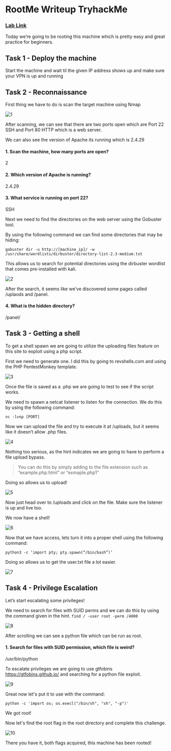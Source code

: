 # RootMe Writeup TryhackMe 
### [Lab Link](https://tryhackme.com/r/room/rrootme)

Today we’re going to be rooting this machine which is pretty easy and great practice for beginners. 


## Task 1 - Deploy the machine

Start the machine and wait til the given IP address shows up and make sure your VPN is up and running 

## Task 2 - Reconnaissance

First thing we have to do is scan the target machine using Nmap

![1]

After scanning, we can see that there are two ports open which are Port 22 SSH and Port 80 HTTP which is a web server. 

We can also see the version of Apache its running which is 2.4.29

#### 1. Scan the machine, how many ports are open?
2
#### 2. Which version of Apache is running?
2.4.29
#### 3. What service is running on port 22?
SSH

Next we need to find the directories on the web server using the Gobuster tool. 

By using the following command we can find some directories that may be hiding:
```
gobuster dir -u http://[machine_ip]/ -w /usr/share/wordlists/dirbuster/directory-list-2.3-medium.txt
```
This allows us to search for potential directories using the dirbuster wordlist that comes pre-installed with kali. 

![2]

After the search, it seems like we’ve discovered some pages called /uplaods and /panel.

#### 4. What is the hidden directory?
/panel/


## Task 3 - Getting a shell

To get a shell spawn we are going to utilize the uploading files feature on this site to exploit using a php script. 

First we need to generate one. I did this by going to revshells.com and using the PHP PentestMonkey template. 

![3]

Once the file is saved as a .php we are going to test to see if the script works. 

We need to spawn a netcat listener to listen for the connection. We do this by using the following command: 
```
nc -lvnp [PORT]
```
Now we can upload the file and try to execute it at /uploads, but it seems like it doesn’t allow .php files. 

![4]

Nothing too serious, as the hint indicates we are going to have to perform a file upload bypass. 

> You can do this by simply adding to the file extension such as “example.php.html” or “exmaple.php1”

Doing so allows us to upload!

![5]

Now just head over to /uploads and click on the file. Make sure the listener is up and live too. 

We now have a shell!

![6]

Now that we have access, lets turn it into a proper shell using the following command: 
```
python3 -c ‘import pty; pty.spawn(“/bin/bash”)’ 
```

Doing so allows us to get the user.txt file a lot easier.

![7]


## Task 4 - Privilege Escalation

Let’s start escalating some privileges!

We need to search for files with SUID perms and we can do this by using the command given in the hint. 
`find / -user root -perm /4000`

![8]


After scrolling we can see a python file which can be run as root.


#### 1. Search for files with SUID permission, which file is weird?
/usr/bin/python


To escalate privileges we are going to use gtfobins https://gtfobins.github.io/ and searching for a python file exploit. 

![9]

Great now let's put it to use with the command: 
```
python -c 'import os; os.execl("/bin/sh", "sh", "-p")'
```

We got root!

Now let's find the root flag in the root directory and complete this challenge.

![10]

There you have it, both flags acquired, this machine has been rooted!

[1]: https://github.com/DON-CYR/CTFs/blob/main/THM/RootMe/pics/Screenshot%202024-12-20%20215222.png
[2]: https://github.com/DON-CYR/CTFs/blob/main/THM/RootMe/pics/Screenshot%202024-12-20%20215322.png
[3]: https://github.com/DON-CYR/CTFs/blob/main/THM/RootMe/pics/Screenshot%202024-12-20%20215402.png
[4]: https://github.com/DON-CYR/CTFs/blob/main/THM/RootMe/pics/Screenshot%202024-12-22%20192555.png
[5]: https://github.com/DON-CYR/CTFs/blob/main/THM/RootMe/pics/Screenshot%202024-12-22%20192541.png
[6]: https://github.com/DON-CYR/CTFs/blob/main/THM/RootMe/pics/Screenshot%202024-12-20%20215511.png
[7]: https://github.com/DON-CYR/CTFs/blob/main/THM/RootMe/pics/Screenshot%202024-12-20%20215552.png
[8]: https://github.com/DON-CYR/CTFs/blob/main/THM/RootMe/pics/Screenshot%202024-12-20%20215615.png
[9]: https://github.com/DON-CYR/CTFs/blob/main/THM/RootMe/pics/Screenshot%202024-12-22%20194824.png
[10]: https://github.com/DON-CYR/CTFs/blob/main/THM/RootMe/pics/Screenshot%202024-12-20%20215552.png

